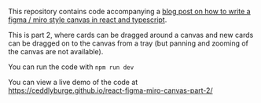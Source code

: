 This repository contains code accompanying a [blog post on how to write a figma / miro style canvas in react and typescript](https://www.freecodecamp.org/news/how-to-create-a-figma-miro-style-canvas-with-react-and-typescript/).

This is part 2, where cards can be dragged around a canvas and new cards can be dragged on to the canvas from a tray (but panning and zooming of the canvas are not available).

You can run the code with `npm run dev`

You can view a live demo of the code at https://ceddlyburge.github.io/react-figma-miro-canvas-part-2/
